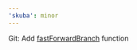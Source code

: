 ```yaml
---
'skuba': minor
---
```


Git: Add [fastForwardBranch](https://seek-oss.github.io/skuba/docs/development-api/git.html#fastforwardbranch) function
